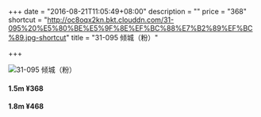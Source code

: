 +++
date = "2016-08-21T11:05:49+08:00"
description = ""
price = "368"
shortcut = "http://oc8oqx2kn.bkt.clouddn.com/31-095%20%E5%80%BE%E5%9F%8E%EF%BC%88%E7%B2%89%EF%BC%89.jpg-shortcut"
title = "31-095 倾城（粉）"

+++

![31-095 倾城（粉）](http://oc8oqx2kn.bkt.clouddn.com/31-095%20%E5%80%BE%E5%9F%8E%EF%BC%88%E7%B2%89%EF%BC%89.jpg)

#### 1.5m ¥368

#### 1.8m ¥468